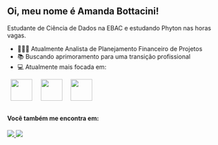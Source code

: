 ## Oi, meu nome é Amanda Bottacini!
Estudante de Ciência de Dados na EBAC e estudando Phyton nas horas vagas.

- 👩🏼‍💻 Atualmente Analista de Planejamento Financeiro de Projetos
- 📚 Buscando aprimoramento para uma transição profissional
- 💻 Atualmente mais focada em:

<div style="display: inline">
 &nbsp;&nbsp;<img width="50" height="50" src="https://cdn.jsdelivr.net/gh/devicons/devicon@latest/icons/python/python-original.svg" />&nbsp;&nbsp;
 &nbsp;&nbsp;<img width="50" height="50" src="https://cdn.jsdelivr.net/gh/devicons/devicon@latest/icons/r/r-original.svg" />&nbsp;&nbsp;
 &nbsp;&nbsp;<img width="50" height="50" src="https://cdn.jsdelivr.net/gh/devicons/devicon@latest/icons/jupyter/jupyter-original-wordmark.svg" />&nbsp;&nbsp;
</div>

##

#### Você também me encontra em:

<a href="https://www.linkedin.com/in/amanda-bottacini-02887b119/">
  <img src="https://img.shields.io/badge/linkedin-%230077B5.svg?style=for-the-badge&logo=linkedin&logoColor=white" /> 
</a>
<a href="https://www.instagram.com/amandabottacini/">
  <img src="https://img.shields.io/badge/Instagram-%23E4405F.svg?style=for-the-badge&logo=Instagram&logoColor=white" /> 
</a>

